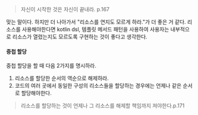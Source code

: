  > 자신이 시작한 것은 자신이 끝내라. p.167
 
 맞는 말이다. 하지만 더 나아가서 "리소스를 연지도 모르게 하라."가 더 좋은 거 같다.
 리소스를 사용해야한다면 kotlin dsl, 템플릿 메서드 패턴을 사용하여 사용자는 내부적으로 리소스가 열렸는지도 모르도록 구현하는 것이 좋다고 생각한다.

#### 중첩 할당
중첩 할당을 할 때 다음 2가지를 명시하라.
1. 리소스를 할당한 순서의 역순으로 해제하라.
2. 코드의 여러 곳에서 동일한 구성의 리소스들을 할당하는 경우에는 언제나 같은 순서로 할당해야한다.

> 리소스를  할당하는 것이 언제나 그 리소스를 해제할 책임까지 져야한다.p.171

